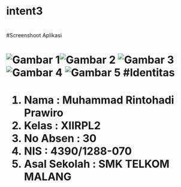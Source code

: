 # intent3<h1>
#Screenshoot Aplikasi<h1>
![Gambar 1](http://imageshack.com/a/img922/3535/AYV5Z3.jpg)![Gambar 2](http://imageshack.com/a/img923/5680/PbDnvg.jpg)
![Gambar 3](http://imageshack.com/a/img924/4614/GlvlRe.jpg)![Gambar 4](http://imageshack.com/a/img923/5910/7Uz5JX.jpg)
![Gambar 5](http://imageshack.com/a/img922/5471/1F52Vw.jpg)
#Identitas<h1>
1. Nama : Muhammad Rintohadi Prawiro
2. Kelas : XIIRPL2
3. No Absen : 30
4. NIS : 4390/1288-070
5. Asal Sekolah : SMK TELKOM MALANG
